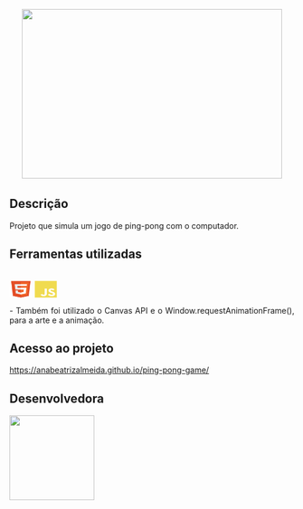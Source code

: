 <p align="center">
  <img width="460" height="300" src="https://encrypted-tbn0.gstatic.com/images?q=tbn:ANd9GcSePVHZ4OrOzUgG5YTfvxihJ4Wt-7lsuv5E4A&usqp=CAU">
</p>

## Descrição

<p align="justify">
 Projeto que simula um jogo de ping-pong com o computador.
  
</p>

## Ferramentas utilizadas
<div style="display: inline_block"><br>
  <img align="center" alt="Rafa-HTML" height="30" width="40" src="https://raw.githubusercontent.com/devicons/devicon/master/icons/html5/html5-original.svg">
  <img align="center" alt="Rafa-Js" height="30" width="40" src="https://raw.githubusercontent.com/devicons/devicon/master/icons/javascript/javascript-plain.svg">
  
  <p align="justify">
  - Também foi utilizado o Canvas API e o Window.requestAnimationFrame(), para a arte e a animação.
  </p>
  
 </div>

###

## Acesso ao projeto

https://anabeatrizalmeida.github.io/ping-pong-game/


## Desenvolvedora

<img width="150" height="150" src="https://avatars.githubusercontent.com/u/97922588?v=4">
